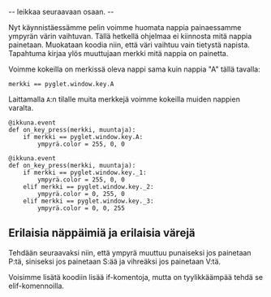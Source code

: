 -- leikkaa seuraavaan osaan. --

Nyt käynnistäessämme pelin voimme huomata nappia painaessamme ympyrän värin vaihtuvan. Tällä hetkellä ohjelmaa ei kiinnosta mitä nappia painetaan. Muokataan koodia niin, että väri vaihtuu vain tietystä napista. Tapahtuma kirjaa ylös muuttujaan merkki mitä nappia on painetta.

Voimme kokeilla on merkissä oleva nappi sama kuin nappia "A" tällä tavalla:

```Python3
merkki == pyglet.window.key.A
```

Laittamalla `A`:n tilalle muita merkkejä voimme kokeilla muiden nappien varalta.

```Python3
@ikkuna.event
def on_key_press(merkki, muuntaja):
	if merkki == pyglet.window.key.A:
		ympyrä.color = 255, 0, 0
```

```Python3
@ikkuna.event
def on_key_press(merkki, muuntaja):
	if merkki == pyglet.window.key._1:
		ympyrä.color = 255, 0, 0
	elif merkki == pyglet.window.key._2:
		ympyrä.color = 0, 255, 0
	elif merkki == pyglet.window.key._3:
		ympyrä.color = 0, 0, 255
```

## Erilaisia näppäimiä ja erilaisia värejä

Tehdään seuraavaksi niin, että ympyrä muuttuu punaiseksi jos painetaan P:tä, siniseksi jos painetaan S:ää ja vihreäksi jos painetaan V:tä.

Voisimme lisätä koodiin lisää if-komentoja, mutta on tyylikkäämpää tehdä se elif-komennoilla. 